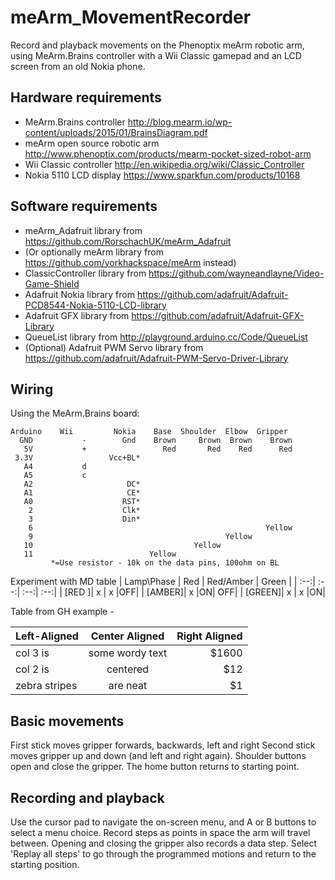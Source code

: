 meArm_MovementRecorder
======================

Record and playback movements on the Phenoptix meArm robotic arm, using MeArm.Brains controller with a Wii Classic gamepad and an LCD screen from an old Nokia phone.

Hardware requirements
---------------------

* MeArm.Brains controller http://blog.mearm.io/wp-content/uploads/2015/01/BrainsDiagram.pdf
* meArm open source robotic arm http://www.phenoptix.com/products/mearm-pocket-sized-robot-arm
* Wii Classic controller http://en.wikipedia.org/wiki/Classic_Controller
* Nokia 5110 LCD display https://www.sparkfun.com/products/10168

 
Software requirements
---------------------

* meArm_Adafruit library from https://github.com/RorschachUK/meArm_Adafruit
* (Or optionally meArm library from https://github.com/yorkhackspace/meArm instead)
* ClassicController library from https://github.com/wayneandlayne/Video-Game-Shield
* Adafruit Nokia library from https://github.com/adafruit/Adafruit-PCD8544-Nokia-5110-LCD-library
* Adafruit GFX library from https://github.com/adafruit/Adafruit-GFX-Library
* QueueList library from http://playground.arduino.cc/Code/QueueList
* (Optional) Adafruit PWM Servo library from https://github.com/adafruit/Adafruit-PWM-Servo-Driver-Library

Wiring
------




Using the MeArm.Brains board:
```
Arduino    Wii         Nokia    Base  Shoulder  Elbow  Gripper
  GND           -        Gnd    Brown     Brown  Brown    Brown
   5V           +                 Red       Red    Red      Red
 3.3V                 Vcc+BL*
   A4           d
   A5           c
   A2                     DC*
   A1                     CE*
   A0                    RST*
    2                    Clk*
    3                    Din*
    6                                                    Yellow
    9                                           Yellow
   10                                    Yellow
   11                          Yellow
         *=Use resistor - 10k on the data pins, 100ohm on BL
```

Experiment with MD table
| Lamp\Phase  | Red | Red/Amber | Green |
| :--:| :--:| :--:| :--:| 
| [RED  ]| x | x |OFF| 
| [AMBER]| x |ON| OFF|
| [GREEN]| x | x |ON|

Table from GH example -

| Left-Aligned  | Center Aligned  | Right Aligned |
| :------------ |:---------------:| -----:|
| col 3 is      | some wordy text | $1600 |
| col 2 is      | centered        |   $12 |
| zebra stripes | are neat        |    $1 |


Basic movements
---------------

First stick moves gripper forwards, backwards, left and right  Second stick moves gripper up and down (and left and right again).  Shoulder buttons open and close the gripper.  The home button returns to starting point.

Recording and playback
----------------------

Use the cursor pad to navigate the on-screen menu, and A or B buttons to select a menu choice.  Record steps as points in space the arm will travel between.  Opening and closing the gripper also records a data step.  Select 'Replay all steps' to go through the programmed motions and return to the starting position.
